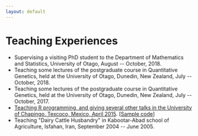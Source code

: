 ```yaml
---
layout: default
---
```


<script async src="https://www.googletagmanager.com/gtag/js?id=G-28DM9J1LV8"></script>
<script>
  window.dataLayer = window.dataLayer || [];
  function gtag(){dataLayer.push(arguments);}
  gtag('js', new Date());

  gtag('config', 'G-28DM9J1LV8');
</script>

Teaching Experiences
====================

* Supervising a visiting PhD student to the Department of Mathematics and Statistics, University of Otago, August -- October, 2018.
* Teaching some lectures of the postgraduate course in Quantitative Genetics, held at the University of Otago, Dunedin, New Zealand, July -- October, 2018.
* Teaching some lectures of the postgraduate course in Quantitative Genetics, held at the University of Otago, Dunedin, New Zealand, July -- October, 2017.
* [Teaching R programming, and giving several other talks in the University of Chapingo, Texcoco, Mexico, April 2015](rmex.md). [[Sample code](rreview.html)]
* Teaching \"Dairy Cattle Husbandry\" in Kabootar-Abad school of Agriculture, Isfahan, Iran, September 2004 -- June 2005.

